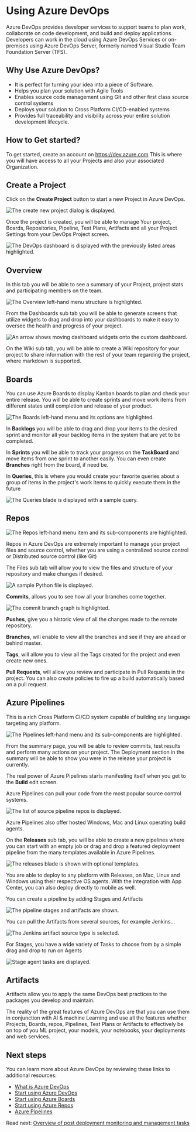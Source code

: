 # Using Azure DevOps

Azure DevOps provides developer services to support teams to plan work, collaborate on code development, and build and deploy applications. Developers can work in the cloud using Azure DevOps Services or on-premises using Azure DevOps Server, formerly named Visual Studio Team Foundation Server (TFS).

## Why Use Azure DevOps?

- It is perfect for turning your idea into a piece of Software.
- Helps you plan your solution with Agile Tools
- Enables source code management using Git and other first class source control systems
- Deploys your solution to Cross Platform CI/CD-enabled systems
- Provides full traceability and visibility across your entire solution development lifecycle.

## How to Get started?

To get started, create an account on https://dev.azure.com
This is where you will have access to all your Projects and also your associated Organization.

## Create a Project

Click on the **Create Project** button to start a new Project in Azure DevOps.

![The create new project dialog is displayed.](media/CreateProject.png)

Once the project is created, you will be able to manage Your project, Boards, Repositories, Pipeline, Test Plans, Artifacts and all your Project Settings from your DevOps Project screen.

![The DevOps dashboard is displayed with the previously listed areas highlighted.](media/DevOpsDashBoard.png)

## Overview

In this tab you will be able to see a summary of your Project, project stats and participating members on the team.

![The Overview left-hand menu structure is highlighted.](media/Overview.png)

From the Dashboards sub tab you will be able to generate screens that utilize widgets to drag and drop into your dashboards to make it easy to oversee the health and progress of your project.

![An arrow shows moving dashboard widgets onto the custom dashboard.](media/Dashboards.png)

On the Wiki sub tab, you will be able to create a Wiki repository for your project to share information with the rest of your team regarding the project, where markdown is supported.

## Boards

You can use Azure Boards to display Kanban boards to plan and check your entire release. You will be able to create sprints and move work items from different states until completion and release of your product.

![The Boards left-hand menu and its options are highlighted.](media/Boards.png)

In **Backlogs** you will be able to drag and drop your items to the desired sprint and monitor all your backlog items in the system that are yet to be completed.

In **Sprints** you will be able to track your progress on the **TaskBoard** and move items from one sprint to another easily. You can even create **Branches** right from the board, if need be.

In **Queries**, this is where you would create your favorite queries about a group of items in the project's work items to quickly execute them in the future

![The Queries blade is displayed with a sample query.](media/Queries.png)

## Repos

![The Repos left-hand menu item and its sub-components are highlighted.](media/Repos.png)

Repos in Azure DevOps are extremely important to manage your project files and source control, whether you are using a centralized source control or Distributed source control (like Git)

The Files sub tab will allow you to view the files and structure of your repository and make changes if desired.

![A sample Python file is displayed.](media/Files.png)

**Commits**, allows you to see how all your branches come together.

![The commit branch graph is highlighted.](media/Commits.png)

**Pushes**, give you a historic view of all the changes made to the remote repository.

**Branches**, will enable to view all the branches and see if they are ahead or behind master.

**Tags**, will allow you to view all the Tags created for the project and even create new ones.

**Pull Requests**, will allow you review and participate in Pull Requests in the project. You can also create policies to fire up a build automatically based on a pull request.

## Azure Pipelines

This is a rich Cross Platform CI/CD system capable of building any language targeting any platform.

![The Pipelines left-hand menu and its sub-components are highlighted.](media/pipelines.png)

From the summary page, you will be able to review commits, test results and perform many actions on your project. The Deployment section in the summary will be able to show you were in the release your project is currently.

The real power of Azure Pipelines starts manifesting itself when you get to the **Build** edit screen.

Azure Pipelines can pull your code from the most popular source control systems.

![The list of source pipeline repos is displayed.](media/PipRepos.png)

Azure Pipelines also offer hosted Windows, Mac and Linux operating build agents.

On the **Releases** sub tab, you will be able to create a new pipelines where you can start with an empty job or drag and drop a featured deployment pipeline from the many templates available in Azure Pipelines.

![The releases blade is shown with optional templates.](media/ReleaseTemplates.png)

You are able to deploy to any platform with Releases, on Mac, Linux and Windows using their respective OS agents. With the integration with App Center, you can also deploy directly to mobile as well.

You can create a pipeline by adding Stages and Artifacts

![The pipeline stages and artifacts are shown.](media/Stages.png)

You can pull the Artifacts from several sources, for example Jenkins...

![The Jenkins artifact source type is selected.](media/Jenkins.png)

For Stages, you have a wide variety of Tasks to choose from by a simple drag and drop to run on Agents

![Stage agent tasks are displayed.](media/Tasks.png)

## Artifacts

Artifacts allow you to apply the same DevOps best practices to the packages you develop and maintain.

The reality of the great features of Azure DevOps are that you can use them in conjunction with AI & machine Learning and use all the features whether Projects, Boards, repos, Pipelines, Test Plans or Artifacts to effectively be on top of you ML project, your models, your notebooks, your deployments and web services.

## Next steps

You can learn more about Azure DevOps by reviewing these links to additional resources:

- [What is Azure DevOps](https://docs.microsoft.com/azure/devops/user-guide/what-is-azure-devops)
- [Start using Azure DevOps](https://docs.microsoft.com/azure/devops/user-guide/index)
- [Start using Azure Boards](https://docs.microsoft.com/azure/devops/boards/get-started/index)
- [Start using Azure Repos](https://docs.microsoft.com/azure/devops/repos/get-started/index)
- [Azure Pipelines](https://docs.microsoft.com/azure/devops/pipelines/get-started/index)

Read next: [Overview of post deployment monitoring and management tasks](./post-deployment-monitoring-and-management.md)
